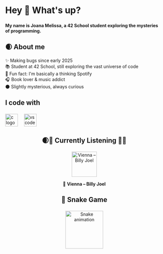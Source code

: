 <h1 align="left">Hey 👋 What's up?</h1>

###

<h4 align="left">My name is Joana Melissa, a 42 School student exploring the mysteries of programming.</h4>

###

<h2 align="left">🌒 About me</h2>

###

<p align="left">✨ Making bugs since early 2025<br>📚 Student at 42 School, still exploring the vast universe of code<br>🎲 Fun fact: I'm basically a thinking Spotify<br>🎧 Book lover & music addict<br>🌑 Slightly mysterious, always curious</p>

###

<h2 align="left">I code with</h2>

###

<div align="left">
  <img src="https://cdn.jsdelivr.net/gh/devicons/devicon/icons/c/c-original.svg" height="40" alt="c logo"  />
  <img width="12" />
  <img src="https://cdn.jsdelivr.net/gh/devicons/devicon/icons/vscode/vscode-original.svg" height="40" alt="vscode logo"  />
</div>

###

<h2 align="center">🌒🎵 Currently Listening 🎵🌑</h2>

###

<div align="center">
  <a href="https://open.spotify.com/track/2Qv7q9DrsF3Fh5rC6AewCc" target="_blank">
    <img src="https://i.scdn.co/image/ab67616d0000b2733b6c4f8d6c4e5e2a1b2f3c4d" alt="Vienna – Billy Joel" height="80" />
  </a>
  <p>🎵 <b>Vienna – Billy Joel</b></p>
</div>

###

<h2 align="center">🐍 Snake Game</h2>

###

<div align="center">
  <img src="https://raw.githubusercontent.com/LadyD4rk/LadyD4rk/main/snake.svg" alt="Snake animation" height="120" />
</div>
